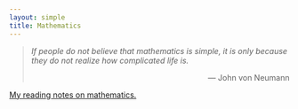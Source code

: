 ```yaml
---
layout: simple
title: Mathematics
---
```


> *If people do not believe that mathematics is simple, it is only because they do not realize how complicated life is.*
> 
> <p align="right">— John von Neumann</p>

[My reading notes on mathematics.](study/Mathematics/reading_notes/main)